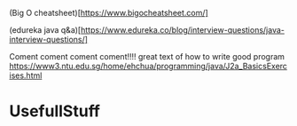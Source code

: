(Big O cheatsheet)[https://www.bigocheatsheet.com/]

(edureka java q&a)[https://www.edureka.co/blog/interview-questions/java-interview-questions/]

Coment coment coment coment!!!!
great text of how to write good program https://www3.ntu.edu.sg/home/ehchua/programming/java/J2a_BasicsExercises.html

# UsefullStuff
